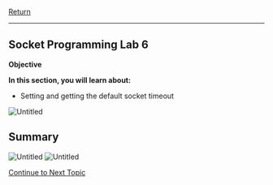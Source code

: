 <a href="https://github.com/Bpmhome/Socket-Programming" rel="Return"> Return</a>

---

## Socket Programming Lab 6

**Objective**

**In this section, you will learn about:**
* Setting and getting the default socket timeout

![Untitled](https://user-images.githubusercontent.com/47218652/60993363-f3b5e100-a313-11e9-8a1f-de3b459b9ae6.png)

## Summary

![Untitled](https://user-images.githubusercontent.com/47218652/60993294-c5380600-a313-11e9-83c8-0c2a61e48a8b.png)
![Untitled](https://user-images.githubusercontent.com/47218652/60993330-ded94d80-a313-11e9-8f42-5129e4ab0391.png)

<a href="https://github.com/Bpmhome/Socket-Programming/blob/master/Socket%20Programming%20Lab7.md" > Continue to Next Topic </a>
